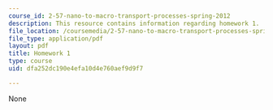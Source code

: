 ```yaml
---
course_id: 2-57-nano-to-macro-transport-processes-spring-2012
description: This resource contains information regarding homework 1.
file_location: /coursemedia/2-57-nano-to-macro-transport-processes-spring-2012/dfa252dc190e4efa10d4e760aef9d9f7_MIT2_57S12_hw_1.pdf
file_type: application/pdf
layout: pdf
title: Homework 1
type: course
uid: dfa252dc190e4efa10d4e760aef9d9f7

---
```

None